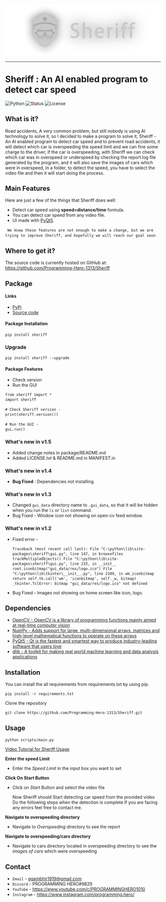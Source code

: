 <div align="center">
  <img src="https://raw.githubusercontent.com/Programming-Hero-1313/Sheriff/master/res/LogoImage.png"><br>
</div>

-----------------

# Sheriff : An AI enabled program to detect car speed

![Python](https://img.shields.io/badge/python-3.10-blue)
![Status](https://img.shields.io/badge/status-stable-brightgreen)
![License](https://img.shields.io/badge/license-MIT-red)

## What is it?

Road accidents, A very common problem, but still nobody is using Al technology to solve it,
so I decided to make a program to solve it, Sheriff - An Al enabled program to detect car speed and to prevent road accidents, 
it will detect which car is overspeeding the speed limit and we can fine some charge to the driver, 
if the car is overspeeding, with Sheriff we can check which car was in overspeed or underspeed by checking the report.log file generated by the program, 
and it will also save the images of cars which were in overspeed, in a folder, to detect the speed, 
you have to select the video file and then it will start doing the process.

## Main Features

Here are just a few of the things that Sheriff does well:

 - Detect car speed using **speed=distance/time** formula.
 - You can detect car speed from any video file.
 - UI made with [PyQt5](https://www.qt.io/).

 ` We know these features are not enough to make a change, but we are trying to improve Sheriff, and hopefully we will reach our goal soon`

## Where to get it?

The source code is currently hosted on GitHub at:
https://github.com/Programming-Hero-1313/Sheriff

## Package

#### Links
 - [PyPi](https://pypi.org/project/sheriff/0.1/)
 - [Source code](https://github.com/Programming-Hero-1313/Sheriff)

#### Package Installation
    pip install sheriff

### Upgrade
    pip install sheriff --upgrade

#### Package Features
 - Check version
 - Run the GUI
```
from sheriff import *
import sheriff

# Check Sheriff version -
print(sheriff.version())

# Run the GUI -
gui.run()
```

### What's new in v1.5

 - Added change notes in package/README.md
 - Added LICENSE.txt & README.md in MANIFEST.in 

### What's new in v1.4

 - **Bug Fixed** : Dependencies not installing.

### What's new in v1.3

 - Changed `gui_data` directory name to `.gui_data`, so that it will be hidden when you run the `ls` or `list` command.
 - Bug Fixed - Window icon not showing on open-cv feed window.

### What's new in v1.2

 - Fixed error - 
   ```
   Traceback (most recent call last): File "C:\python\lib\site-packages\sheriff\gui.py", line 147, in browsefiles trackMultipleObjects() File "C:\python\lib\site-packages\sheriff\gui.py", line 233, in __init__ root.iconbitmap("gui_data/res/logo.ico") File "C:\python\lib\tkinter\__init__.py", line 2109, in wm_iconbitmap return self.tk.call('wm', 'iconbitmap', self._w, bitmap) _tkinter.TclError: bitmap "gui_data/res/logo.ico" not defined
   ```
 - Bug Fixed - Images not showing on home screen like icon, logo.

## Dependencies

- [OpenCV - OpenCV is a library of programming functions mainly aimed at real-time computer vision](https://opencv.org/)
- [NumPy - Adds support for large, multi-dimensional arrays, matrices and high-level mathematical functions to operate on these arrays](https://www.numpy.org)
- [PyQt5 - Qt is the fastest and smartest way to produce industry-leading software that users love](https://www.qt.io/) 
- [dlib - A toolkit for making real world machine learning and data analysis applications](http://dlib.net/)

## Installation

You can install the all requirements from requirements.txt by using pip.

    pip install -r requirements.txt

Clone the repository

    git clone https://github.com/Programming-Hero-1313/Sheriff.git

## Usage

    python scripts/main.py

[Video Tutorial for Sheriff Usage](https://streamable.com/29yprj)

**Enter the speed Limit**
- Enter the *Speed Limit* in the input box you want to set

**Click On Start Button**
 - Click on *Start* Button and select the video file

    Now Sheriff should Start detecting car speed from the provided video
    Do the following steps when the detection is complete
    If you are facing any errors feel free to contact me.

**Navigate to overspeeding directory**
 - Navigate to *Overspeeding* directory to see the report

**Navigate to overspeeding/cars directory**
 - Navigate to cars directory located in overspeeding directory to see the *images of cars* which were overspeeding
 
## Contact

- `Email` - ggambhir1919@gmail.com
- `Discord` - PROGRAMMING HERO#9829
- `YouTube` - https://www.youtube.com/c/PROGRAMMINGHERO1010
- `Instagram` - https://www.instagram.com/programming.hero/
